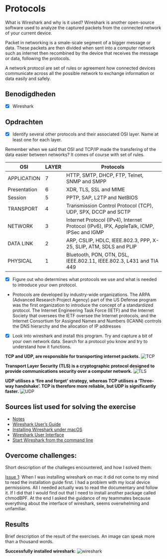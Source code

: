 # Protocols

What is Wireshark and why is it used? Wireshark is another open-source software used to analyze the captured packets from the connected network of your current device.

Packet in networking is a smale-scale segment of a bigger message or data. These packets are then divided when sent into a computer network such as internet then recombined by the device that receives the message or data, following the protocols.

A network protocol are set of rules or agreement how connected devices communicate across all the possible network to exchange information or data easily and safely.

## Benodigdheden

- [x] Wireshark

## Opdrachten

- [x] Identify several other protocols and their associated OSI layer. Name at least one for each layer.

Remember when we said that OSI and TCP/IP made the transfering of the data easier between networks? It comes of course with set of rules.

| OSI          | LAYER | Protocols                                                                                |
| ------------ | ----- | ---------------------------------------------------------------------------------------- |
| APPLICATION  | 7     | HTTP, SMTP, DHCP, FTP, Telnet, SNMP and SMPP                                             |
| Presentation | 6     | XDR, TLS, SSL and MIME                                                                   |
| Session      | 5     | PPTP, SAP, L2TP and NetBIOS                                                              |
| TRANSPORT    | 4     | Transmission Control Protocol (TCP), UDP, SPX, DCCP and SCTP                             |
| NETWORK      | 3     | Internet Protocol (IPv4), Internet Protocol (IPv6), IPX, AppleTalk, ICMP, IPSec and IGMP |
| DATA LINK    | 2     | ARP, CSLIP, HDLC, IEEE.802.3, PPP, X-25, SLIP, ATM, SDLS and PLIP                        |
| PHYSICAL     | 1     | Bluetooth, PON, OTN, DSL, IEEE.802.11, IEEE.802.3, L431 and TIA 449                      |

- [x] Figure out who determines what protocols we use and what is needed to introduce your own protocol.

* Protocols are developed by industry-wide organizations. The ARPA (Advanced Research Project Agency) part of the US Defense program was the first organization to introduce the concept of a standardized protocol. The Internet Engineering Task Force (IETF) and the Internet Society that oversees the IETF oversee the Internet protocols, and the Internet Consortium for Assigned Names and Numbers (ICANN) controls the DNS hierarchy and the allocation of IP addresses

- [x] Look into wireshark and install this program. Try and capture a bit of your own network data. Search for a protocol you know and try to understand how it functions.

**TCP and UDP, are responsible for transporting internet packets.**
![TCP](https://github.com/techgrounds/techgrounds-anj-dtmr/blob/main/00_includes/week-2-includes/ntw-03-tcp.png)

**Transport Layer Security (TLS) is a cryptographic protocol designed to provide communications security over a computer network.**
![TLS](https://github.com/techgrounds/techgrounds-anj-dtmr/blob/main/00_includes/week-2-includes/ntw-03-tls.png)

**UDP utilises a ‘fire and forget’ strategy, whereas TCP utilises a ‘Three-way handshake’. TCP is therefore more reliable, but UDP is significantly faster.**
![UDP](https://github.com/techgrounds/techgrounds-anj-dtmr/blob/main/00_includes/week-2-includes/ntw-03-udp.png)

## Sources list used for solving the exercise

- [Notes](https://docs.google.com/document/d/1GaGwkxfNT111mAfbfSYxYx1cGNx9vpuk/edit#)
- [Wireshark User’s Guide](https://www.wireshark.org/docs/wsug_html/#ChIntroWhatIs)
- [Installing Wireshark under macOS](https://www.wireshark.org/docs/wsug_html_chunked/ChBuildInstallOSXInstall.html)
- [Wireshark User Interface](https://www.wireshark.org/docs/wsug_html_chunked/ChapterUsing.html)
- [Start Wireshark from the command line](https://www.wireshark.org/docs/wsug_html_chunked/ChCustCommandLine.html)

## Overcome challenges:

Short description of the challeges encountered, and how I solved them:

[Issue 1](https://github.com/techgrounds/techgrounds-anj-dtmr/blob/main/00_includes/week-2-includes/ntw-03-issue1.png): When I was installing wireshark on mac it did not come to my mind to read the installation guide first. I had a problem with my local device permissions. All I needed actually was to read the documentary and follow it. If I did that I would find out that I need to install another package called chmodBPF. At the end I asked the guidance of my teammates because everything about the interface of wireshark, seems overwhelming and unfamiliar.

## Results

Brief description of the result of the exercises. An image can speak more than a thousand words.

**Successfully installed wireshark:**
![wireshark](https://github.com/techgrounds/techgrounds-anj-dtmr/blob/main/00_includes/week-2-includes/ntw-03-wireshark.png)
